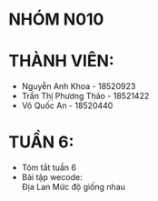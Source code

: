 # NHÓM N010
# THÀNH VIÊN:
  - Nguyễn Anh Khoa - 18520923
  - Trần Thị Phương Thảo - 18521422
  - Võ Quốc An - 18520440

# TUẦN 6:
  - Tóm tắt tuần 6
  - Bài tập wecode:  
  Địa Lan
  Mức độ giống nhau
